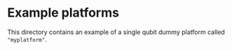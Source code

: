 # Example platforms

This directory contains an example of a single qubit dummy platform called `"myplatform"`.